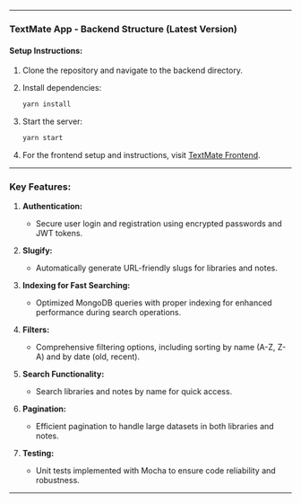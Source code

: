 
---

### **TextMate App - Backend Structure (Latest Version)**  

#### **Setup Instructions:**  
1. Clone the repository and navigate to the backend directory.  
2. Install dependencies:  
   ```bash  
   yarn install  
   ```  
3. Start the server:  
   ```bash  
   yarn start  
   ```  

4. For the frontend setup and instructions, visit [TextMate Frontend](https://github.com/amitskingh/textmate-app).  

---

### **Key Features:**  
1. **Authentication:**  
   - Secure user login and registration using encrypted passwords and JWT tokens.  

2. **Slugify:**  
   - Automatically generate URL-friendly slugs for libraries and notes.  

3. **Indexing for Fast Searching:**  
   - Optimized MongoDB queries with proper indexing for enhanced performance during search operations.  

4. **Filters:**  
   - Comprehensive filtering options, including sorting by name (A-Z, Z-A) and by date (old, recent).  

5. **Search Functionality:**  
   - Search libraries and notes by name for quick access.  

6. **Pagination:**  
   - Efficient pagination to handle large datasets in both libraries and notes.  

7. **Testing:**  
   - Unit tests implemented with Mocha to ensure code reliability and robustness.  

---